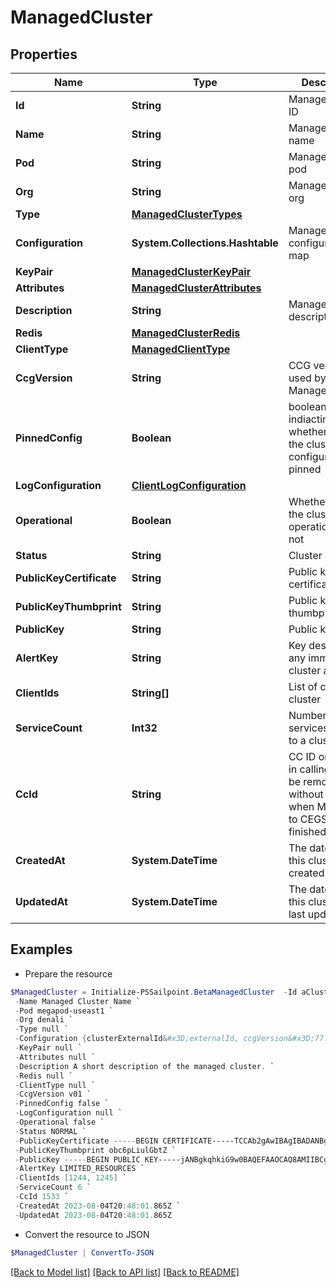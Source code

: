 # ManagedCluster
## Properties

Name | Type | Description | Notes
------------ | ------------- | ------------- | -------------
**Id** | **String** | ManagedCluster ID | 
**Name** | **String** | ManagedCluster name | [optional] 
**Pod** | **String** | ManagedCluster pod | [optional] 
**Org** | **String** | ManagedCluster org | [optional] 
**Type** | [**ManagedClusterTypes**](ManagedClusterTypes.md) |  | [optional] 
**Configuration** | **System.Collections.Hashtable** | ManagedProcess configuration map | [optional] 
**KeyPair** | [**ManagedClusterKeyPair**](ManagedClusterKeyPair.md) |  | [optional] 
**Attributes** | [**ManagedClusterAttributes**](ManagedClusterAttributes.md) |  | [optional] 
**Description** | **String** | ManagedCluster description | [optional] 
**Redis** | [**ManagedClusterRedis**](ManagedClusterRedis.md) |  | [optional] 
**ClientType** | [**ManagedClientType**](ManagedClientType.md) |  | 
**CcgVersion** | **String** | CCG version used by the ManagedCluster | 
**PinnedConfig** | **Boolean** | boolean flag indiacting whether or not the cluster configuration is pinned | [optional] [default to $false]
**LogConfiguration** | [**ClientLogConfiguration**](ClientLogConfiguration.md) |  | [optional] 
**Operational** | **Boolean** | Whether or not the cluster is operational or not | [optional] [default to $false]
**Status** | **String** | Cluster status | [optional] 
**PublicKeyCertificate** | **String** | Public key certificate | [optional] 
**PublicKeyThumbprint** | **String** | Public key thumbprint | [optional] 
**PublicKey** | **String** | Public key | [optional] 
**AlertKey** | **String** | Key describing any immediate cluster alerts | [optional] 
**ClientIds** | **String[]** | List of clients in a cluster | [optional] 
**ServiceCount** | **Int32** | Number of services bound to a cluster | [optional] [default to 0]
**CcId** | **String** | CC ID only used in calling CC, will be removed without notice when Migration to CEGS is finished | [optional] [default to "0"]
**CreatedAt** | **System.DateTime** | The date/time this cluster was created | [optional] 
**UpdatedAt** | **System.DateTime** | The date/time this cluster was last updated | [optional] 

## Examples

- Prepare the resource
```powershell
$ManagedCluster = Initialize-PSSailpoint.BetaManagedCluster  -Id aClusterId `
 -Name Managed Cluster Name `
 -Pod megapod-useast1 `
 -Org denali `
 -Type null `
 -Configuration {clusterExternalId&#x3D;externalId, ccgVersion&#x3D;77.0.0} `
 -KeyPair null `
 -Attributes null `
 -Description A short description of the managed cluster. `
 -Redis null `
 -ClientType null `
 -CcgVersion v01 `
 -PinnedConfig false `
 -LogConfiguration null `
 -Operational false `
 -Status NORMAL `
 -PublicKeyCertificate -----BEGIN CERTIFICATE-----TCCAb2gAwIBAgIBADANBgkqhkiG9w0BAQsFADAuMQ0wCwYDVQQD-----END CERTIFICATE----- `
 -PublicKeyThumbprint obc6pLiulGbtZ `
 -PublicKey -----BEGIN PUBLIC KEY-----jANBgkqhkiG9w0BAQEFAAOCAQ8AMIIBCgKCAQEA3WgnsxP52MDgBTfHR+5n4-----END PUBLIC KEY----- `
 -AlertKey LIMITED_RESOURCES `
 -ClientIds [1244, 1245] `
 -ServiceCount 6 `
 -CcId 1533 `
 -CreatedAt 2023-08-04T20:48:01.865Z `
 -UpdatedAt 2023-08-04T20:48:01.865Z
```

- Convert the resource to JSON
```powershell
$ManagedCluster | ConvertTo-JSON
```

[[Back to Model list]](../README.md#documentation-for-models) [[Back to API list]](../README.md#documentation-for-api-endpoints) [[Back to README]](../README.md)

